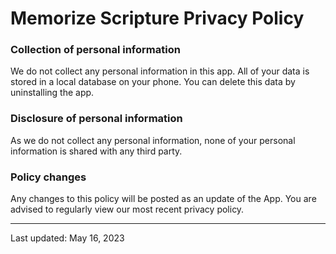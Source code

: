 # Memorize Scripture Privacy Policy

### Collection of personal information

We do not collect any personal information in this app. All of your data is stored in a local database on your phone. You can delete this data by uninstalling the app.

### Disclosure of personal information

As we do not collect any personal information, none of your personal information is shared with any third party.

### Policy changes

Any changes to this policy will be posted as an update of the App. You are advised to regularly view our most recent privacy policy.

---
Last updated: May 16, 2023
